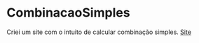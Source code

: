 # CombinacaoSimples
Criei um site com o intuito de calcular combinação simples.
[Site](https://doggrush.github.io/CombinacaoSimples/mtm.html)
